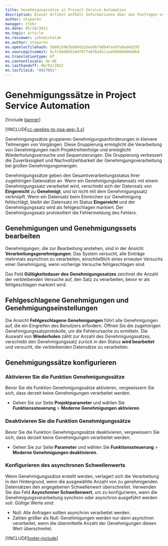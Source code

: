```yaml
---
title: Genehmigungssätze in Project Service Automation
description: Dieser Artikel enthält Informationen über das Festlegen von Genehmigungen, Anfragen und die Untergruppen dieser Vorgänge.
author: stsporen
manager: tfehr
ms.date: 05/28/2021
ms.topic: article
ms.reviewer: johnmichalak
ms.author: stsporen
ms.openlocfilehash: 568815967b909d2a5ee9bf40b4fee97e0ad4d295
ms.sourcegitcommit: 6cfc50d89528df977a8f6a55c1ad39d99800d9b4
ms.translationtype: HT
ms.contentlocale: de-DE
ms.lasthandoff: 06/03/2022
ms.locfileid: "8927051"
---
```

# <a name="approval-sets-in-project-service-automation"></a>Genehmigungssätze in Project Service Automation

[!include [banner](../includes/psa-now-project-operations.md)]

[!INCLUDE[cc-applies-to-psa-app-3.x](../includes/cc-applies-to-psa-app-3x.md)]

Genehmigungssätze gruppieren Genehmigungsanforderungen in kleinere Teilmengen von Vorgängen. Diese Gruppierung ermöglicht die Verarbeitung von Genehmigungen nach Projektreihenfolge und ermöglicht Wiederholungsversuche und Sequenzierungen. Die Gruppierung verbessert die Zuverlässigkeit und Nachvollziehbarkeit der Genehmigungsverarbeitung bei großen Genehmigungsmengen.

Genehmigungssätze geben den Gesamtverarbeitungsstatus ihrer zugehörigen Datensätze an. Wenn ein Genehmigungsdatensatz mit einem Genehmigungssatz verarbeitet wird, verschiebt sich der Datensatz von **Eingereicht** zu **Genehmigt**, und ist nicht mit dem Genehmigungssatz verknüpft. Wenn ein Datensatz beim Einreichen zur Genehmigung fehlschlägt, bleibt der Datensatz im Status **Eingereicht** und der Genehmigungssatz wird als fehlgeschlagen markiert. Der Genehmigungssatz protokolliert die Fehlermeldung des Fehlers.

## <a name="processing-approvals-and-approval-sets"></a>Genehmigungen und Genehmigungssets bearbeiten
Genehmigungen, die zur Bearbeitung anstehen, sind in der Ansicht **Verarbeitungsgenehmigungen**. Das System versucht, alle Einträge mehrmals asynchron zu verarbeiten, einschließlich eines erneuten Versuchs einer Genehmigung, wenn vorherige Versuche fehlgeschlagen sind.

Das Feld **Gültigkeitsdauer des Genehmigungssatzes** zeichnet die Anzahl der verbleibenden Versuche auf, den Satz zu verarbeiten, bevor er als fehlgeschlagen markiert wird.

## <a name="failed-approvals-and-approval-sets"></a>Fehlgeschlagene Genehmigungen und Genehmigungseinstellungen
Die Ansicht **Fehlgeschlagene Genehmigungen** führt alle Genehmigungen auf, die ein Eingreifen des Benutzers erfordern. Öffnen Sie die zugehörigen Genehmigungssatzprotokolle, um die Fehlerursache zu ermitteln.
Die Auswahl von **Wiederholen** zählt zur Anzahl des Genehmigungssatzes, verschiebt den Genehmigungssatz zurück in den Status **wird bearbeitet** und versucht, die verbleibenden Datensätze zu verarbeiten.

## <a name="configure-approval-sets"></a>Genehmigungssätze konfigurieren

###  <a name="enable-the-approval-sets-feature"></a>Aktivieren Sie die Funktion Genehmigungssätze
Bevor Sie die Funktion Genehmigungssätze aktivieren, vergewissern Sie sich, dass derzeit keine Genehmigungen verarbeitet werden.

- Gehen Sie zur Seite **Projektparameter** und wählen Sie **Funktionssteuerung** > **Moderne Genehmigungen aktivieren**.

### <a name="turn-off-the-approval-sets-feature"></a>Deaktivieren Sie die Funktion Genehmigungssätze
Bevor Sie die Funktion Genehmigungssätze deaktivieren, vergewissern Sie sich, dass derzeit keine Genehmigungen verarbeitet werden.

- Gehen Sie zur Seite **Parameter** und wählen Sie **Funktionssteuerung** > **Moderne Genehmigungen deaktivieren**.

### <a name="configuring-the-asynchronous-threshold"></a>Konfigurieren des asynchronen Schwellenwerts 
Wenn Genehmigungssätze erstellt werden, verlagert sich die Verarbeitung in den Hintergrund, wenn die ausgewählte Anzahl von zu genehmigenden Datensätzen den angegebenen Schwellenwert überschreitet. Verwenden Sie das Feld **Asynchroner Schwellenwert**, um zu konfigurieren, wann die Genehmigungsverarbeitung synchron oder asynchron ausgeführt werden soll.
Gültige Werte sind:

  - Null: Alle Anfragen sollten asynchron verarbeitet werden. 
  - Zahlen größer als Null: Genehmigungen werden nur dann asynchron verarbeitet, wenn die übermittelte Anzahl der Genehmigungen diesen Wert überschreitet.

[!INCLUDE[footer-include](../includes/footer-banner.md)]
